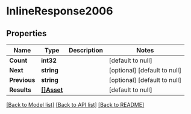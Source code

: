 # InlineResponse2006

## Properties
Name | Type | Description | Notes
------------ | ------------- | ------------- | -------------
**Count** | **int32** |  | [default to null]
**Next** | **string** |  | [optional] [default to null]
**Previous** | **string** |  | [optional] [default to null]
**Results** | [**[]Asset**](Asset.md) |  | [default to null]

[[Back to Model list]](../README.md#documentation-for-models) [[Back to API list]](../README.md#documentation-for-api-endpoints) [[Back to README]](../README.md)


